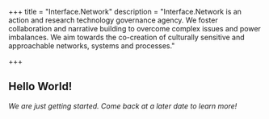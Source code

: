 +++
title = "Interface.Network"
description = "Interface.Network is an action and research technology governance agency. We foster collaboration and narrative building to overcome complex issues and power imbalances. We aim towards the co-creation of culturally sensitive and approachable networks, systems and processes."

+++
## Hello World!
_We are just getting started. Come back at a later date to learn more!_